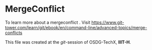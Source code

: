 # MergeConflict

To learn more about a mergeconflict . Visit https://www.git-tower.com/learn/git/ebook/en/command-line/advanced-topics/merge-conflicts


This file was created at the _git_-session of OSDG-TechX, **IIIT-H**.
